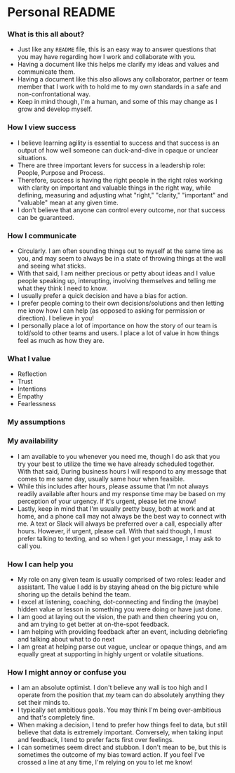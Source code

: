 # Personal README

### What is this all about?

- Just like any `README` file, this is an easy way to answer questions that you may have regarding how I work and collaborate with you. 
- Having a document like this helps me clarify my ideas and values and communicate them. 
- Having a document like this also allows any collaborator, partner or team member that I work with to hold me to my own standards in a safe and non-confrontational way.
- Keep in mind though, I'm a human, and some of this may change as I grow and develop myself.

### How I view success
- I believe learning agility is essential to success and that success is an output of how well someone can duck-and-dive in opaque or unclear situations.
- There are three important levers for success in a leadership role: People, Purpose and Process. 
- Therefore, success is having the right people in the right roles working with clarity on important and valuable things in the right way, while defining, measuring and adjusting what "right," "clarity," "important" and "valuable" mean at any given time. 
- I don't believe that anyone can control every outcome, nor that success can be guaranteed.

### How I communicate
- Circularly. I am often sounding things out to myself at the same time as you, and may seem to always be in a state of throwing things at the wall and seeing what sticks. 
- With that said, I am neither precious or petty about ideas and I value people speaking up, interupting, involving themselves and telling me what they think I need to know. 
- I usually prefer a quick decision and have a bias for action.
- I prefer people coming to their own decisions/solutions and then letting me know how I can help (as opposed to asking for permission or direction). I believe in you! 
- I personally place a lot of importance on how the story of our team is told/sold to other teams and users. I place a lot of value in how things feel as much as how they are. 

### What I value

- Reflection
- Trust
- Intentions
- Empathy
- Fearlessness

### My assumptions

### My availability
- I am available to you whenever you need me, though I do ask that you try your best to utilize the time we have already scheduled together. With that said, During business hours I will respond to any message that comes to me same day, usually same hour when feasible. 
- While this includes after hours, please assume that I'm not always readily available after hours and my response time may be based on my perception of your urgency. If it's urgent, please let me know! 
- Lastly, keep in mind that I'm usually pretty busy, both at work and at home, and a phone call may not always be the best way to connect with me. A text or Slack will always be preferred over a call, especially after hours. However, if urgent, please call. With that said though, I must prefer talking to texting, and so when I get your message, I may ask to call you. 

### How I can help you
- My role on any given team is usually comprised of two roles: leader and assistant. The value I add is by staying ahead on the big picture while shoring up the details behind the team. 
- I excel at listening, coaching, dot-connecting and finding the (maybe) hidden value or lesson in something you were doing or have just done.
- I am good at laying out the vision, the path and then cheering you on, and am trying to get better at on-the-spot feedback. 
- I am helping with providing feedback after an event, including debriefing and talking about what to do next
- I am great at helping parse out vague, unclear or opaque things, and am equally great at supporting in highly urgent or volatile situations.

### How I might annoy or confuse you
- I am an absolute optimist. I don't believe any wall is too high and I operate from the position that *my* team can do absolutely anything they set their minds to. 
- I typically set ambitious goals. You may think I'm being over-ambitious and that's completely fine. 
- When making a decision, I tend to prefer how things feel to data, but still believe that data is extremely important. Conversely, when taking input and feedback, I tend to prefer facts first over feelings. 
- I can sometimes seem direct and stubbon. I don't mean to be, but this is sometimes the outcome of my bias toward action. If you feel I've crossed a line at any time, I'm relying on you to let me know! 
